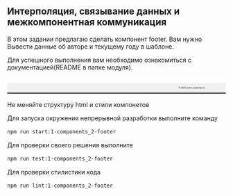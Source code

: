 ## Интерполяция, связывание данных и межкомпонентная коммуникация

  В этом задании предлагаю сделать компонент footer. Вам нужно Вывести данные об авторе и текущему году в шаблоне.

  Для успешного выполнения  вам необходимо ознакомиться с документацией(README в папке модуля).

  ![Demo](assets/images/demo.png)

  Не меняйте структуру html и стили компонетов

  Для запуска окружения непрерывной разработки выполните команду

  ```bash
  npm run start:1-components_2-footer
  ```

  Для проверки своего решения выполните

  ```bash
  npm run test:1-components_2-footer
  ```

  Для проверки стилистики кода

  ```bash
  npm run lint:1-components_2-footer
  ```
